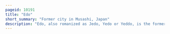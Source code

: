 ```yaml
---
pageid: 10191
title: "Edo"
short_summary: "Former city in Musashi, Japan"
description: "Edo, also romanized as Jedo, Yedo or Yeddo, is the former Name of Tokyo."
---
```


